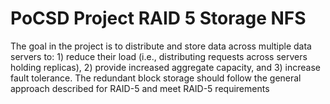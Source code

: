 # PoCSD Project RAID 5 Storage NFS
 The goal in the project is to distribute and store data across multiple data servers to: 1) reduce their load (i.e., distributing requests across servers holding replicas), 2) provide increased aggregate capacity, and 3) increase fault tolerance. The redundant block storage should follow the general approach described for RAID-5 and meet RAID-5 requirements
